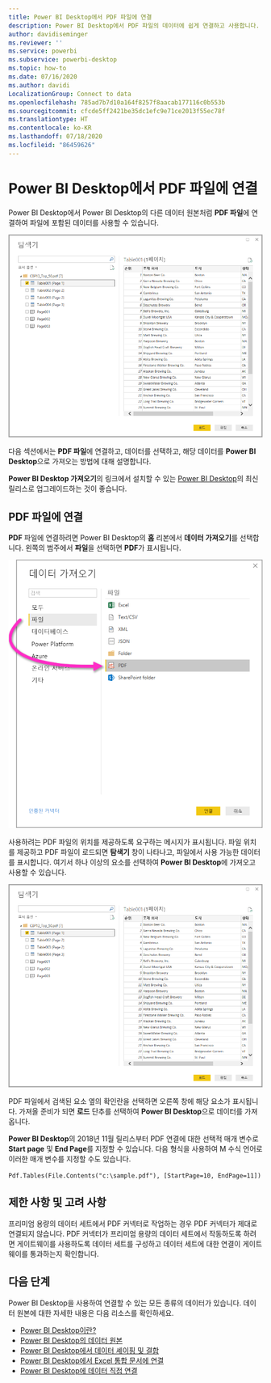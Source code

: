 ```yaml
---
title: Power BI Desktop에서 PDF 파일에 연결
description: Power BI Desktop에서 PDF 파일의 데이터에 쉽게 연결하고 사용합니다.
author: davidiseminger
ms.reviewer: ''
ms.service: powerbi
ms.subservice: powerbi-desktop
ms.topic: how-to
ms.date: 07/16/2020
ms.author: davidi
LocalizationGroup: Connect to data
ms.openlocfilehash: 785ad7b7d10a164f8257f8aacab177116c0b553b
ms.sourcegitcommit: cfcde5ff2421be35dc1efc9e71ce2013f55ec78f
ms.translationtype: HT
ms.contentlocale: ko-KR
ms.lasthandoff: 07/18/2020
ms.locfileid: "86459626"
---
```

# <a name="connect-to-pdf-files-in-power-bi-desktop"></a>Power BI Desktop에서 PDF 파일에 연결
Power BI Desktop에서 Power BI Desktop의 다른 데이터 원본처럼 **PDF 파일**에 연결하여 파일에 포함된 데이터를 사용할 수 있습니다.

![PDF 파일의 데이터에 연결](media/desktop-connect-pdf/connect-pdf-04.png)

다음 섹션에서는 **PDF 파일**에 연결하고, 데이터를 선택하고, 해당 데이터를 **Power BI Desktop**으로 가져오는 방법에 대해 설명합니다.

**Power BI Desktop 가져오기**의 링크에서 설치할 수 있는 [Power BI Desktop](../fundamentals/desktop-get-the-desktop.md)의 최신 릴리스로 업그레이드하는 것이 좋습니다. 

## <a name="connect-to-a-pdf-file"></a>PDF 파일에 연결
**PDF** 파일에 연결하려면 Power BI Desktop의 **홈** 리본에서 **데이터 가져오기**를 선택합니다. 왼쪽의 범주에서 **파일**을 선택하면 **PDF**가 표시됩니다.

![데이터 가져오기에서 PDF 선택](media/desktop-connect-pdf/connect-pdf-01.png)

사용하려는 PDF 파일의 위치를 제공하도록 요구하는 메시지가 표시됩니다. 파일 위치를 제공하고 PDF 파일이 로드되면 **탐색기** 창이 나타나고, 파일에서 사용 가능한 데이터를 표시합니다. 여기서 하나 이상의 요소를 선택하여 **Power BI Desktop**에 가져오고 사용할 수 있습니다.

![PDF 파일의 데이터에 연결](media/desktop-connect-pdf/connect-pdf-04.png)

PDF 파일에서 검색된 요소 옆의 확인란을 선택하면 오른쪽 창에 해당 요소가 표시됩니다. 가져올 준비가 되면 **로드** 단추를 선택하여 **Power BI Desktop**으로 데이터를 가져옵니다.

**Power BI Desktop**의 2018년 11월 릴리스부터 PDF 연결에 대한 선택적 매개 변수로 **Start page** 및 **End Page**를 지정할 수 있습니다. 다음 형식을 사용하여 M 수식 언어로 이러한 매개 변수를 지정할 수도 있습니다.

`Pdf.Tables(File.Contents("c:\sample.pdf"), [StartPage=10, EndPage=11])`

## <a name="limitations-and-considerations"></a>제한 사항 및 고려 사항

프리미엄 용량의 데이터 세트에서 PDF 커넥터로 작업하는 경우 PDF 커넥터가 제대로 연결되지 않습니다. PDF 커넥터가 프리미엄 용량의 데이터 세트에서 작동하도록 하려면 게이트웨이를 사용하도록 데이터 세트를 구성하고 데이터 세트에 대한 연결이 게이트웨이를 통과하는지 확인합니다.  


## <a name="next-steps"></a>다음 단계
Power BI Desktop을 사용하여 연결할 수 있는 모든 종류의 데이터가 있습니다. 데이터 원본에 대한 자세한 내용은 다음 리소스를 확인하세요.

* [Power BI Desktop이란?](../fundamentals/desktop-what-is-desktop.md)
* [Power BI Desktop의 데이터 원본](desktop-data-sources.md)
* [Power BI Desktop에서 데이터 셰이핑 및 결합](desktop-shape-and-combine-data.md)
* [Power BI Desktop에서 Excel 통합 문서에 연결](desktop-connect-excel.md)   
* [Power BI Desktop에 데이터 직접 연결](desktop-enter-data-directly-into-desktop.md)   

